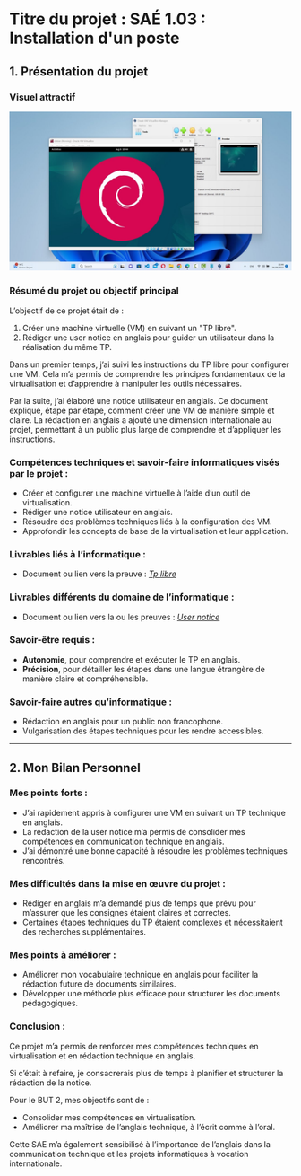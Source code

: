 # Titre du projet : SAÉ 1.03 : Installation d'un poste  

## 1. Présentation du projet  

### Visuel attractif  
![](image.png)

### Résumé du projet ou objectif principal  
L’objectif de ce projet était de :  
1. Créer une machine virtuelle (VM) en suivant un "TP libre".  
2. Rédiger une user notice en anglais pour guider un utilisateur dans la réalisation du même TP.  

Dans un premier temps, j’ai suivi les instructions du TP libre pour configurer une VM. Cela m’a permis de comprendre les principes fondamentaux de la virtualisation et d’apprendre à manipuler les outils nécessaires.  

Par la suite, j’ai élaboré une notice utilisateur en anglais. Ce document explique, étape par étape, comment créer une VM de manière simple et claire. La rédaction en anglais a ajouté une dimension internationale au projet, permettant à un public plus large de comprendre et d’appliquer les instructions.  

### Compétences techniques et savoir-faire informatiques visés par le projet :  
- Créer et configurer une machine virtuelle à l’aide d’un outil de virtualisation.  
- Rédiger une notice utilisateur en anglais.  
- Résoudre des problèmes techniques liés à la configuration des VM.  
- Approfondir les concepts de base de la virtualisation et leur application.  

### Livrables liés à l’informatique :  
- Document ou lien vers la preuve : *[Tp libre](https://github.com/Aksel-B/univ-lille/BUT-1/S1/SAE-1.03/tp-libre.pdf)*  

### Livrables différents du domaine de l’informatique :  
- Document ou lien vers la ou les preuves : *[User notice](https://github.com/Aksel-B/univ-lille/BUT-1/S1/SAE-1.03/user-notice.pdf)*  

### Savoir-être requis :  
- **Autonomie**, pour comprendre et exécuter le TP en anglais.  
- **Précision**, pour détailler les étapes dans une langue étrangère de manière claire et compréhensible.  

### Savoir-faire autres qu’informatique :  
- Rédaction en anglais pour un public non francophone.  
- Vulgarisation des étapes techniques pour les rendre accessibles.  

---

## 2. Mon Bilan Personnel  

### Mes points forts :  
- J’ai rapidement appris à configurer une VM en suivant un TP technique en anglais.  
- La rédaction de la user notice m’a permis de consolider mes compétences en communication technique en anglais.  
- J’ai démontré une bonne capacité à résoudre les problèmes techniques rencontrés.  

### Mes difficultés dans la mise en œuvre du projet :  
- Rédiger en anglais m’a demandé plus de temps que prévu pour m’assurer que les consignes étaient claires et correctes.  
- Certaines étapes techniques du TP étaient complexes et nécessitaient des recherches supplémentaires.  

### Mes points à améliorer :  
- Améliorer mon vocabulaire technique en anglais pour faciliter la rédaction future de documents similaires.  
- Développer une méthode plus efficace pour structurer les documents pédagogiques.  

### Conclusion :  
Ce projet m’a permis de renforcer mes compétences techniques en virtualisation et en rédaction technique en anglais.  

Si c’était à refaire, je consacrerais plus de temps à planifier et structurer la rédaction de la notice.  

Pour le BUT 2, mes objectifs sont de :  
- Consolider mes compétences en virtualisation.  
- Améliorer ma maîtrise de l’anglais technique, à l’écrit comme à l’oral.  

Cette SAE m’a également sensibilisé à l’importance de l’anglais dans la communication technique et les projets informatiques à vocation internationale.  
